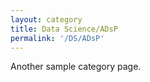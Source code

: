 ```yaml
---
layout: category
title: Data Science/ADsP
permalink: '/DS/ADsP'
---
```


Another sample category page.
